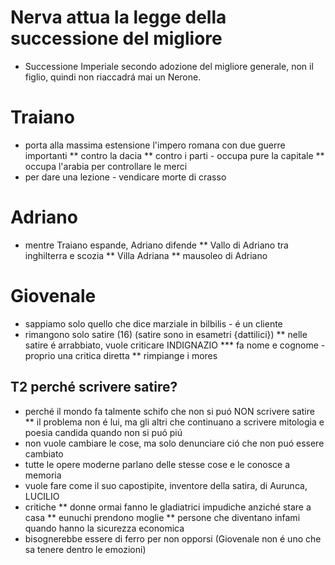 # Nerva attua la legge della successione del migliore
* Successione Imperiale secondo adozione del migliore generale, non il figlio, quindi non riaccadrá mai un Nerone.
# Traiano
* porta alla massima estensione l'impero romana con due guerre importanti
** contro la dacia
** contro i parti - occupa pure la capitale
** occupa l'arabia per controllare le merci
* per dare una lezione - vendicare morte di crasso
# Adriano
* mentre Traiano espande, Adriano difende
** Vallo di Adriano tra inghilterra e scozia
** Villa Adriana
** mausoleo di Adriano
# Giovenale
* sappiamo solo quello che dice marziale in bilbilis - é un cliente
* rimangono solo satire (16) (satire sono in esametri {dattilici})
** nelle satire é arrabbiato, vuole criticare INDIGNAZIO
*** fa nome e cognome - proprio una critica diretta
** rimpiange i mores
## T2 perché scrivere satire?
* perché il mondo fa talmente schifo che non si puó NON scrivere satire
** il problema non é lui, ma gli altri che continuano a scrivere mitologia e poesia candida quando non si puó piú
* non vuole cambiare le cose, ma solo denunciare ció che non puó essere cambiato
* tutte le opere moderne parlano delle stesse cose e le conosce a memoria
* vuole fare come il suo capostipite, inventore della satira, di Aurunca, LUCILIO
* critiche
** donne ormai fanno le gladiatrici impudiche anziché stare a casa
** eunuchi prendono moglie
** persone che diventano infami quando hanno la sicurezza economica
* bisognerebbe essere di ferro per non opporsi (Giovenale non é uno che sa tenere dentro le emozioni)